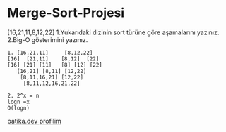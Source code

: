 # Merge-Sort-Projesi

 [16,21,11,8,12,22]
1.Yukarıdaki dizinin sort türüne göre aşamalarını yazınız.
2.Big-O gösterimini yazınız.

```
1. [16,21,11]     [8,12,22]
[16]  [21,11]    [8,12]  [22]
[16] [21] [11]   [8] [12] [22]
   [16,21] [8,11] [12,22]
    [8,11,16,21] [12,22]
     [8,11,12,16,21,22]
```
```
2. 2^x = n
logn =x
O(logn)
```

[patika.dev profilim](https://app.patika.dev/iremr)